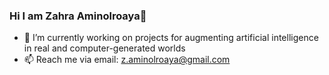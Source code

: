 ### Hi I am Zahra Aminolroaya👋

- 🔭 I’m currently working on projects for augmenting artificial intelligence in real and computer-generated worlds 
- 📫 Reach me via email: z.aminolroaya@gmail.com
<!--
**Aminolroaya/Aminolroaya** is a ✨ _special_ ✨ repository because its `README.md` (this file) appears on your GitHub profile.

Here are some ideas to get you started:




- 🌱 I’m currently learning ...
- 👯 I’m looking to collaborate on ...
- 🤔 I’m looking for help with ...
- 💬 Ask me about ...
...
- 😄 Pronouns: ...
- ⚡ Fun fact: ...
-->
